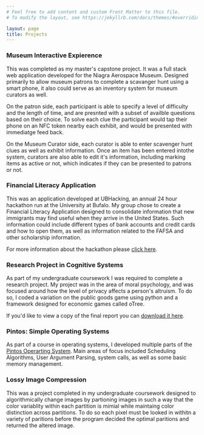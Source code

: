 ```yaml
---
# Feel free to add content and custom Front Matter to this file.
# To modify the layout, see https://jekyllrb.com/docs/themes/#overriding-theme-defaults

layout: page
title: Projects
---
```


### Museum Interactive Expierence

This was completed as my master's capstone project. It was a full stack web application developed for the Niagra Aerospace Museum. Designed primarily to allow museum patrons to complete a scavanger hunt using a smart phone, it also could serve as an inventory system for museum curators as well.

On the patron side, each participant is able to specify a level of difficulty and the length of time, and are presnted with a subset of availble questions based on their choice. To solve each clue the participant would tap their phone on an NFC token nearby each exhibit, and would be presented with immediatge feed back.

On the Museum Curator side, each curator is able to enter scavenger hunt clues as well as exhibit information. Once an item has been entered intothe system, curators are also able to edit it's information, including marking items as active or not, which indicates if they can be presented to patrons or not.

### Financial Literacy Application

This was an application developed at UBHacking, an annual 24 hour hackathon run at the University at Bufalo. My group chose to create a Financial Literacy Application designed to consolidate information that new immigrants may find useful when they arrive in the United States. Such information could include different types of bank accounts and credit cards and how to open them, as well as information related to the FAFSA and other scholarship information.

For more information about the hackathon please [click here](https://devpost.com/software/something-catchy).

### Research Project in Cognitive Systems

As part of my undergraduate coursework I was required to complete a research project. My project was in the area of moral psychology, and was focused around how the level of privacy affects a person's altruism. To do so, I coded a variation on the public goods game using python and a framework designed for economic games called oTree.

If you'd like to view a copy of the final report you can [download it here](documents/Caceres-Wright_undergrad_capstone.pdf).

### Pintos: Simple Operating Systems

As part of a course in operating systems, I developed multiple parts of the [Pintos Operarting System](https://web.stanford.edu/class/cs140/projects/pintos/pintos_1.html). Main areas of focus included Scheduling Algorithms, User Argument Parsing, system calls, as well as some basic memory management.

### Lossy Image Compression

This was a project completed in my undergraduate coursework designed to algorithmically change images by partioning images in such a way that the color variablity within each partition is mimial while maintaing color distinction across partitions. To do so each pixel must be looked in withitn a variety of paritions before the program decided the optimal paritions and returned the altered image.